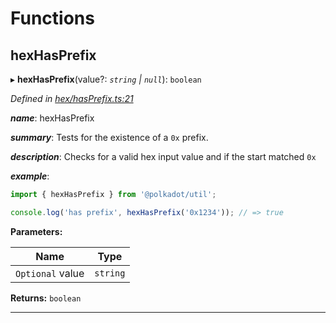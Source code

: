 

# Functions

<a id="hexhasprefix"></a>

##  hexHasPrefix

▸ **hexHasPrefix**(value?: *`string` | `null`*): `boolean`

*Defined in [hex/hasPrefix.ts:21](https://github.com/polkadot-js/common/blob/1e6eb2c/packages/util/src/hex/hasPrefix.ts#L21)*

*__name__*: hexHasPrefix

*__summary__*: Tests for the existence of a `0x` prefix.

*__description__*: Checks for a valid hex input value and if the start matched `0x`

*__example__*:   

```javascript
import { hexHasPrefix } from '@polkadot/util';

console.log('has prefix', hexHasPrefix('0x1234')); // => true
```

**Parameters:**

| Name | Type |
| ------ | ------ |
| `Optional` value | `string` | `null` |

**Returns:** `boolean`

___

